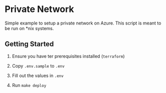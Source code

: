 # Private Network

Simple example to setup a private network on Azure. This script is meant to be run on *nix systems.

## Getting Started

1. Ensure you have ter prerequisites installed (`terraform`)

2. Copy `.env.sample` to `.env`

3. Fill out the values in `.env`

4. Run `make deploy`


